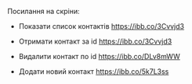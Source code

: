 Посилання на скріни:

- Показати список контактів
  https://ibb.co/3Cvvjd3

- Отримати контакт за id
  https://ibb.co/3Cvvjd3

- Видалити контакт по id
  https://ibb.co/DLv8mWW

- Додати новий контакт
  https://ibb.co/5k7L3ss
